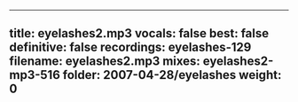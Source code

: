 
---
title: eyelashes2.mp3
vocals: false
best: false
definitive: false
recordings: eyelashes-129
filename: eyelashes2.mp3
mixes: eyelashes2-mp3-516
folder: 2007-04-28/eyelashes
weight: 0
---
